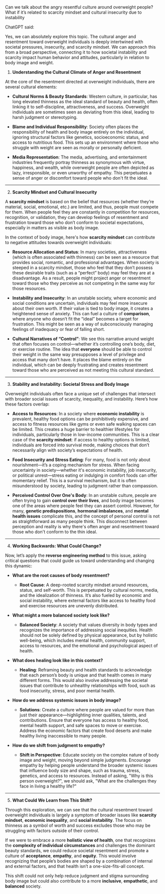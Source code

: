 Can we talk about the angry resentful culture around overweight people? What if it’s related to scarcity mindset and cultural insecurity due to instability

 ChatGPT said:

Yes, we can absolutely explore this topic. The cultural anger and resentment toward overweight individuals is deeply intertwined with societal pressures, insecurity, and scarcity mindset. We can approach this from a broad perspective, connecting it to how societal instability and scarcity impact human behavior and attitudes, particularly in relation to body image and weight.

 1. **Understanding the Cultural Climate of Anger and Resentment**

At the core of the resentment directed at overweight individuals, there are several cultural elements:

- **Cultural Norms & Beauty Standards**: Western culture, in particular, has long elevated thinness as the ideal standard of beauty and health, often linking it to self-discipline, attractiveness, and success. Overweight individuals are sometimes seen as deviating from this ideal, leading to harsh judgment or stereotyping.
    
- **Blame and Individual Responsibility**: Society often places the responsibility of health and body image entirely on the individual, ignoring structural factors like genetics, socioeconomic status, and access to nutritious food. This sets up an environment where those who struggle with weight are seen as morally or personally deficient.
    
- **Media Representation**: The media, advertising, and entertainment industries frequently portray thinness as synonymous with virtue, happiness, and wealth, while overweight people are often depicted as lazy, irresponsible, or even unworthy of empathy. This perpetuates a sense of anger or discomfort toward people who don't fit the ideal.
    

---

 2. **Scarcity Mindset and Cultural Insecurity**

A **scarcity mindset** is based on the belief that resources (whether they’re material, social, emotional, etc.) are limited, and thus, people must compete for them. When people feel they are constantly in competition for resources, recognition, or validation, they can develop feelings of resentment and frustration toward those who don’t conform to societal expectations, especially in matters as visible as body image.

In the context of body image, here's how **scarcity mindset** can contribute to negative attitudes towards overweight individuals:

- **Resource Allocation and Status**: In many societies, attractiveness (which is often associated with thinness) can be seen as a resource that provides social, romantic, and professional advantages. When society is steeped in a scarcity mindset, those who feel that they don’t possess these desirable traits (such as a “perfect” body) may feel they are at a disadvantage. As a result, people might project anger or resentment toward those who they perceive as not competing in the same way for those resources.
    
- **Instability and Insecurity**: In an unstable society, where economic and social conditions are uncertain, individuals may feel more insecure about their own worth. If their value is tied to body image, it creates a heightened sense of anxiety. This can fuel a culture of **comparison**, where anyone who doesn’t fit the “ideal” becomes a target for frustration. This might be seen as a way of subconsciously managing feelings of inadequacy or fear of falling short.
    
- **Cultural Narratives of “Control”**: We see this narrative around weight that often focuses on control—whether it’s controlling one’s body, diet, or exercise routine. The idea that **everyone** should be able to control their weight in the same way presupposes a level of privilege and access that many don’t have. It places the blame entirely on the individual, which can be deeply frustrating and creates resentment toward those who are perceived as not meeting this cultural standard.
    

---

 3. **Stability and Instability: Societal Stress and Body Image**

Overweight individuals often face a unique set of challenges that intersect with broader social issues of scarcity, inequality, and instability. Here’s how these factors overlap:

- **Access to Resources**: In a society where **economic instability** is prevalent, healthy food options can be prohibitively expensive, and access to fitness resources like gyms or even safe walking spaces can be limited. This creates a huge barrier to healthier lifestyles for individuals, particularly those in low-income communities. This is a clear case of the **scarcity mindset**: if access to healthy options is limited, individuals are forced into survival mode, making choices that don’t necessarily align with society’s expectations of health.
    
- **Food Insecurity and Stress Eating**: For many, food is not only about nourishment—it’s a coping mechanism for stress. When facing uncertainty in society—whether it's economic instability, job insecurity, or political unrest—stress eating or indulging in comfort foods can offer momentary relief. This is a survival mechanism, but it is often misunderstood by society, leading to judgment rather than compassion.
    
- **Perceived Control Over One's Body**: In an unstable culture, people are often trying to gain **control over their lives**, and body image becomes one of the areas where people feel they can assert control. However, for many, **genetic predispositions**, **hormonal imbalances**, and **mental health issues** complicate this, and the concept of personal control is not as straightforward as many people think. This disconnect between perception and reality is why there's often anger and resentment toward those who don't conform to the thin ideal.
    

---

 4. **Working Backwards: What Could Change?**

Now, let’s apply the **reverse engineering method** to this issue, asking critical questions that could guide us toward understanding and changing this dynamic:

- **What are the root causes of body resentment?**
    
    - **Root Cause**: A deep-rooted scarcity mindset around resources, status, and self-worth. This is perpetuated by cultural norms, media, and the idealization of thinness. It’s also fueled by economic and social instability, where external factors like access to healthy food and exercise resources are unevenly distributed.
        
- **What might a more balanced society look like?**
    
    - **Balanced Society**: A society that values diversity in body types and recognizes the importance of addressing social inequities. Health should not be solely defined by physical appearance, but by holistic well-being, which includes mental health, community support, access to resources, and the emotional and psychological aspect of health.
        
- **What does healing look like in this context?**
    
    - **Healing**: Reframing beauty and health standards to acknowledge that each person’s body is unique and that health comes in many different forms. This would also involve addressing the societal issues that contribute to unhealthy relationships with food, such as food insecurity, stress, and poor mental health.
        
- **How do we address systemic issues in body image?**
    
    - **Solutions**: Create a culture where people are valued for more than just their appearance—highlighting inner qualities, talents, and contributions. Ensure that everyone has access to healthy food, mental health support, and safe spaces to move or exercise. Address the economic factors that create food deserts and make healthy living inaccessible to many people.
        
- **How do we shift from judgment to empathy?**
    
    - **Shift in Perspective**: Educate society on the complex nature of body image and weight, moving beyond simple judgments. Encourage empathy by helping people understand the broader systemic issues that influence body size and shape, such as trauma, stress, genetics, and access to resources. Instead of asking, "Why is this person overweight?", we should ask, "What are the challenges they face in living a healthy life?"
        

---

 5. **What Could We Learn from This Shift?**

Through this exploration, we can see that the cultural resentment toward overweight individuals is largely a symptom of broader issues like **scarcity mindset**, **economic inequality**, and **social instability**. The focus on thinness as a symbol of worth and success excludes those who may be struggling with factors outside of their control.

If we were to embrace a more **holistic view of health**, one that recognizes the **complexity of individual circumstances** and challenges the dominant beauty standards, we could reduce societal resentment and promote a culture of **acceptance**, **empathy**, and **equity**. This would involve recognizing that people’s bodies are shaped by a combination of internal and external factors, and that health isn’t a one-size-fits-all concept.

This shift could not only help reduce judgment and stigma surrounding body image but could also contribute to a more **inclusive**, **empathetic**, and **balanced** society.
